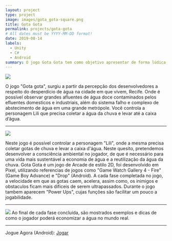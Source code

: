 ```yaml
---
layout: project
type: project
image: images/gota_gota-square.png
title: Gota Gota
permalink: projects/gota-gota
# All dates must be YYYY-MM-DD format!
date: 2019-08-14
labels:
  - Unity
  - C#
  - Android
summary: O jogo Gota Gota tem como objetivo apresentar de forma lúdica a importância da economia da água para um futuro sustentável.
---
```


<img class="ui image" src="{{ site.baseurl }}/images/gota_gota-header.png">

O jogo "Gota gota", surgiu a partir da percepção dos desenvolvedores a respeito do desperdício de água na cidade em que vivem, Recife. Onde é possível observar grandes afluentes de água doce contaminados pelos efluentes domesticos e industriais, além do sistema falho e complexo de abstecimento de água em uma grande metrópole. 
Você controla a personagem Lili que precisa coletar a água da chuva e levar até a caixa d’água. 
<hr>
<img class="ui image" src="{{ site.baseurl }}/images/screenshots/gg-1.png">

Neste jogo é possível controlar a personagem "Lili", onde a mesma precisa coletar gotas de chuva e levar a caixa d'água. Neste quesito, pretendemos desenvolver a consciência ambiental no jogador, de que é necessário para uma vida mais sustentável a economia de água e a reutilização da água da chuva.
Gota Gota é um jogo de Arcade de estilo 2D, foi desenvolvido em Pixel, utilizando referencias de jogos como "Game Watch Gallery 4 - Fire" (Game Boy Advance) e "Drop" (Android). 
A cada fase completada no jogo, a velocidade em que as gotas caem, acelera, assim como, os inimigos e obstaculos ficam mais difíceis de serem ultrapassados. Durante o jogo tambem aparecem "Power Ups", cujas funções são facilitar um pouco a jogabilidade.
<hr>
<img class="ui image" src="{{ site.baseurl }}/images/screenshots/gg-2.png">
Ao final de cada fase concluída, são mostrados exemplos e dicas de como o jogador poderá economizar a água no mundo real.
<hr>
Jogue Agora (Android): <a href="https://play.google.com/store/apps/details?id=com.cakeroll.minigame"><i class="large github icon"></i>Jogar</a>